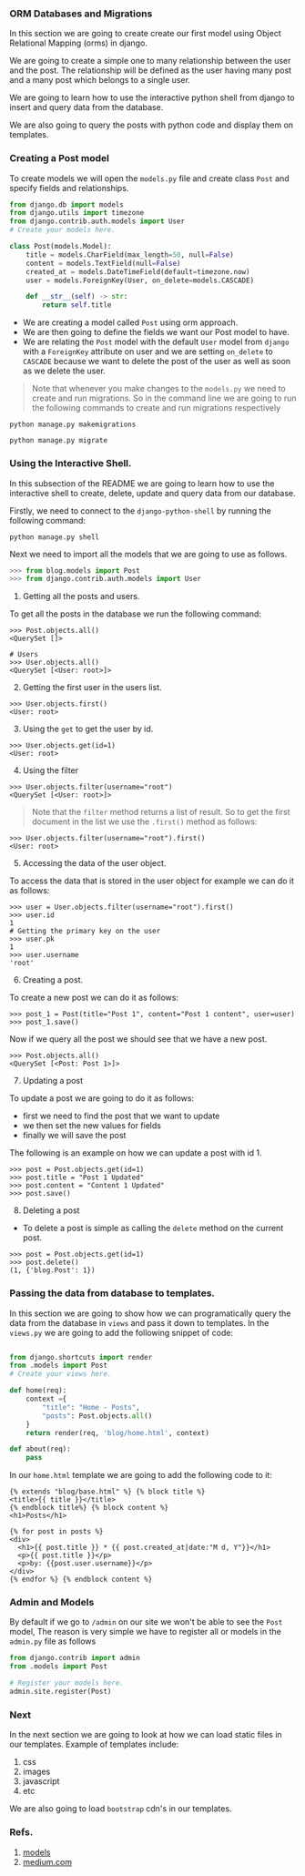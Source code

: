 ### ORM Databases and Migrations

In this section we are going to create create our first model using Object Relational Mapping (orms) in django.

We are going to create a simple one to many relationship between the user and the post. The relationship will be defined as the user having many post and a many post which belongs to a single user.

We are going to learn how to use the interactive python shell from django to insert and query data from the database.

We are also going to query the posts with python code and display them on templates.

### Creating a Post model

To create models we will open the `models.py` file and create class `Post` and specify fields and relationships.

```py
from django.db import models
from django.utils import timezone
from django.contrib.auth.models import User
# Create your models here.

class Post(models.Model):
    title = models.CharField(max_length=50, null=False)
    content = models.TextField(null=False)
    created_at = models.DateTimeField(default=timezone.now)
    user = models.ForeignKey(User, on_delete=models.CASCADE)

    def __str__(self) -> str:
        return self.title
```

- We are creating a model called `Post` using orm approach.
- We are then going to define the fields we want our Post model to have.
- We are relating the `Post` model with the default `User` model from `django` with a `ForeignKey` attribute on user and we are setting `on_delete` to `CASCADE` because we want to delete the post of the user as well as soon as we delete the user.

> Note that whenever you make changes to the `models.py` we need to create and run migrations. So in the command line we are going to run the following commands to create and run migrations respectively

```shell
python manage.py makemigrations

python manage.py migrate
```

### Using the Interactive Shell.

In this subsection of the README we are going to learn how to use the interactive shell to create, delete, update and query data from our database.

Firstly, we need to connect to the `django-python-shell` by running the following command:

```shell
python manage.py shell
```

Next we need to import all the models that we are going to use as follows.

```py
>>> from blog.models import Post
>>> from django.contrib.auth.models import User
```

1. Getting all the posts and users.

To get all the posts in the database we run the following command:

```shell
>>> Post.objects.all()
<QuerySet []>

# Users
>>> User.objects.all()
<QuerySet [<User: root>]>
```

2. Getting the first user in the users list.

```shell
>>> User.objects.first()
<User: root>
```

3. Using the `get` to get the user by id.

```shell
>>> User.objects.get(id=1)
<User: root>
```

4. Using the filter

```shell
>>> User.objects.filter(username="root")
<QuerySet [<User: root>]>
```

> Note that the `filter` method returns a list of result. So to get the first document in the list we use the `.first()` method as follows:

```shell
>>> User.objects.filter(username="root").first()
<User: root>
```

5. Accessing the data of the user object.

To access the data that is stored in the user object for example we can do it as follows:

```shell
>>> user = User.objects.filter(username="root").first()
>>> user.id
1
# Getting the primary key on the user
>>> user.pk
1
>>> user.username
'root'
```

6. Creating a post.

To create a new post we can do it as follows:

```shell
>>> post_1 = Post(title="Post 1", content="Post 1 content", user=user)
>>> post_1.save()
```

Now if we query all the post we should see that we have a new post.

```shell
>>> Post.objects.all()
<QuerySet [<Post: Post 1>]>
```

7. Updating a post

To update a post we are going to do it as follows:

- first we need to find the post that we want to update
- we then set the new values for fields
- finally we will save the post

The following is an example on how we can update a post with id 1.

```shell
>>> post = Post.objects.get(id=1)
>>> post.title = "Post 1 Updated"
>>> post.content = "Content 1 Updated"
>>> post.save()
```

8. Deleting a post

- To delete a post is simple as calling the `delete` method on the current post.

```shell
>>> post = Post.objects.get(id=1)
>>> post.delete()
(1, {'blog.Post': 1})
```

### Passing the data from database to templates.

In this section we are going to show how we can programatically query the data from the database in `views` and pass it down to templates. In the `views.py` we are going to add the following snippet of code:

```py

from django.shortcuts import render
from .models import Post
# Create your views here.

def home(req):
    context ={
        "title": "Home - Posts",
        "posts": Post.objects.all()
    }
    return render(req, 'blog/home.html', context)

def about(req):
    pass
```

In our `home.html` template we are going to add the following code to it:

```shell
{% extends "blog/base.html" %} {% block title %}
<title>{{ title }}</title>
{% endblock title%} {% block content %}
<h1>Posts</h1>

{% for post in posts %}
<div>
  <h1>{{ post.title }} * {{ post.created_at|date:"M d, Y"}}</h1>
  <p>{{ post.title }}</p>
  <p>by: {{post.user.username}}</p>
</div>
{% endfor %} {% endblock content %}

```

### Admin and Models

By default if we go to `/admin` on our site we won't be able to see the `Post` model, The reason is very simple we have to register all or models in the `admin.py` file as follows

```py
from django.contrib import admin
from .models import Post

# Register your models here.
admin.site.register(Post)
```

### Next

In the next section we are going to look at how we can load static files in our templates. Example of templates include:

1. css
2. images
3. javascript
4. etc

We are also going to load `bootstrap` cdn's in our templates.

### Refs.

1. [models](https://docs.djangoproject.com/en/4.0/topics/db/models/)
2. [medium.com](https://medium.com/@ksarthak4ever/django-models-and-shell-8c48963d83a3)

